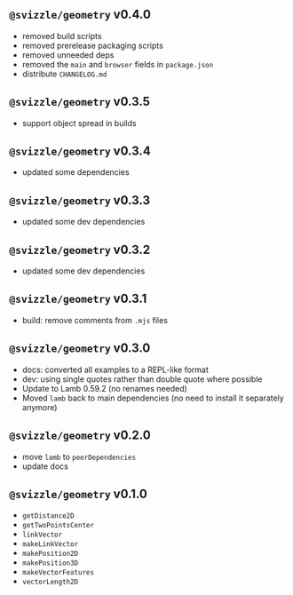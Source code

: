 ## `@svizzle/geometry` v0.4.0

- removed build scripts
- removed prerelease packaging scripts
- removed unneeded deps
- removed the `main` and `browser` fields in `package.json`
- distribute `CHANGELOG.md`

## `@svizzle/geometry` v0.3.5

- support object spread in builds

## `@svizzle/geometry` v0.3.4

- updated some dependencies

## `@svizzle/geometry` v0.3.3

- updated some dev dependencies

## `@svizzle/geometry` v0.3.2

- updated some dev dependencies

## `@svizzle/geometry` v0.3.1

- build: remove comments from `.mjs` files

## `@svizzle/geometry` v0.3.0

- docs: converted all examples to a REPL-like format
- dev: using single quotes rather than double quote where possible
- Update to Lamb 0.59.2 (no renames needed)
- Moved `lamb` back to main dependencies (no need to install it separately anymore)

## `@svizzle/geometry` v0.2.0

- move `lamb` to `peerDependencies`
- update docs

## `@svizzle/geometry` v0.1.0

- `getDistance2D`
- `getTwoPointsCenter`
- `linkVector`
- `makeLinkVector`
- `makePosition2D`
- `makePosition3D`
- `makeVectorFeatures`
- `vectorLength2D`

